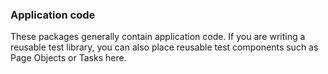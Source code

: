 ### Application code

These packages generally contain application code.
If you are writing a reusable test library, you can also place reusable test components such as Page Objects or Tasks
here.